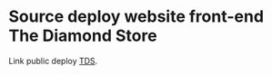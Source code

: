 # Source deploy website front-end The Diamond Store 

Link public deploy [TDS](https://www.thediamondstore.site/).